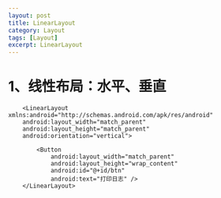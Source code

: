 ```yaml
---
layout: post
title: LinearLayout
category: Layout
tags: [Layout]
excerpt: LinearLayout
---
```


# 1、线性布局：水平、垂直 #

	    <LinearLayout xmlns:android="http://schemas.android.com/apk/res/android"
	    android:layout_width="match_parent"
	    android:layout_height="match_parent"
	    android:orientation="vertical">
	
		    <Button
		        android:layout_width="match_parent"
		        android:layout_height="wrap_content"
		        android:id="@+id/btn"
		        android:text="打印日志" />
		</LinearLayout>



